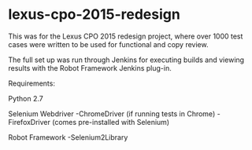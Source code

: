 # lexus-cpo-2015-redesign
This was for the Lexus CPO 2015 redesign project, where over 1000 test cases were written to be used for functional and copy review.

The full set up was run through Jenkins for executing builds and viewing results with the Robot Framework Jenkins plug-in.

Requirements:

Python 2.7

Selenium Webdriver
-ChromeDriver (if running tests in Chrome)
-FirefoxDriver (comes pre-installed with Selenium)

Robot Framework
-Selenium2Library


